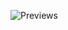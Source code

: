 ![Previews]([http://url/to/img.png](https://github.com/Taylor-eOS/firefox-icons/blob/main/all%20previews.png?raw=true))
